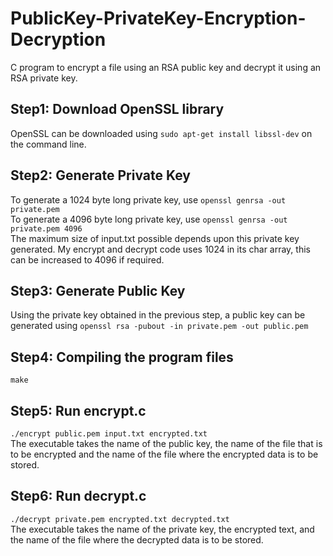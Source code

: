 # PublicKey-PrivateKey-Encryption-Decryption
C program to encrypt a file using an RSA public key and decrypt it using an RSA private key.

## Step1: Download OpenSSL library  
OpenSSL can be downloaded using `sudo apt-get install libssl-dev` on the command line.  

## Step2: Generate Private Key
To generate a 1024 byte long private key, use `openssl genrsa -out private.pem`  
To generate a 4096 byte long private key, use `openssl genrsa -out private.pem 4096`  
The maximum size of input.txt possible depends upon this private key generated. My encrypt and decrypt code uses 1024 in its char array, this can be increased to 4096 if required.

## Step3: Generate Public Key
Using the private key obtained in the previous step, a public key can be generated using `openssl rsa -pubout -in private.pem -out public.pem`

## Step4: Compiling the program files
`make`

## Step5: Run encrypt.c
`./encrypt public.pem input.txt encrypted.txt`  
The executable takes the name of the public key, the name of the file that is to be encrypted and the name of the file where the encrypted data is to be stored.

## Step6: Run decrypt.c
`./decrypt private.pem encrypted.txt decrypted.txt`  
The executable takes the name of the private key, the encrypted text, and the name of the file where the decrypted data is to be stored.
